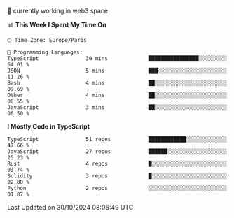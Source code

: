 🔭 currently working in web3 space

<!--START_SECTION:waka-->
📊 **This Week I Spent My Time On** 

```text
🕑︎ Time Zone: Europe/Paris

💬 Programming Languages: 
TypeScript               30 mins             ████████████████░░░░░░░░░   64.01 % 
JSON                     5 mins              ███░░░░░░░░░░░░░░░░░░░░░░   11.26 % 
Bash                     4 mins              ██░░░░░░░░░░░░░░░░░░░░░░░   09.69 % 
Other                    4 mins              ██░░░░░░░░░░░░░░░░░░░░░░░   08.55 % 
JavaScript               3 mins              ██░░░░░░░░░░░░░░░░░░░░░░░   06.50 % 
```

**I Mostly Code in TypeScript** 

```text
TypeScript               51 repos            ████████████░░░░░░░░░░░░░   47.66 % 
JavaScript               27 repos            ██████░░░░░░░░░░░░░░░░░░░   25.23 % 
Rust                     4 repos             █░░░░░░░░░░░░░░░░░░░░░░░░   03.74 % 
Solidity                 3 repos             █░░░░░░░░░░░░░░░░░░░░░░░░   02.80 % 
Python                   2 repos             ░░░░░░░░░░░░░░░░░░░░░░░░░   01.87 % 
```




 Last Updated on 30/10/2024 08:06:49 UTC
<!--END_SECTION:waka-->
